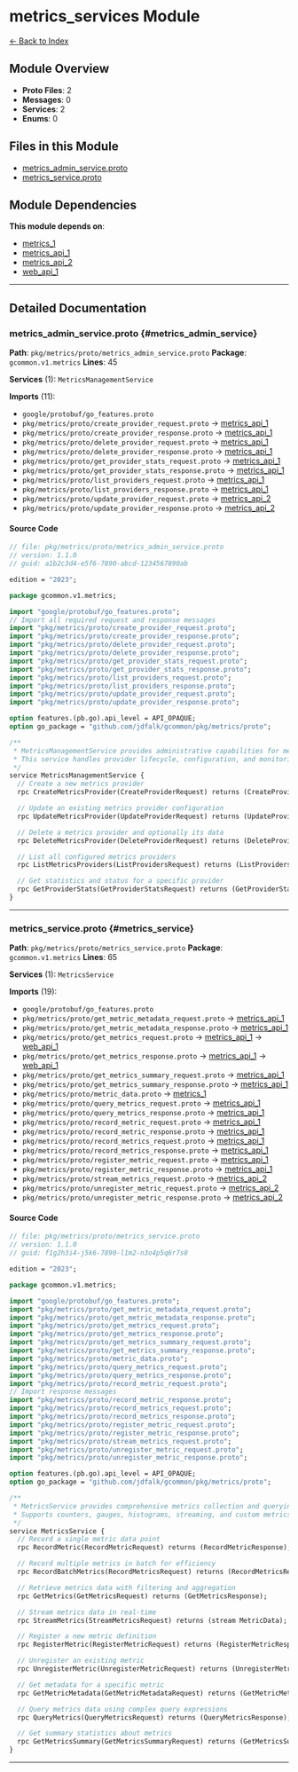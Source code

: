 # metrics_services Module

[← Back to Index](./index.md)

## Module Overview

- **Proto Files**: 2
- **Messages**: 0
- **Services**: 2
- **Enums**: 0

## Files in this Module

- [metrics_admin_service.proto](#metrics_admin_service)
- [metrics_service.proto](#metrics_service)

## Module Dependencies

**This module depends on**:

- [metrics_1](./metrics_1.md)
- [metrics_api_1](./metrics_api_1.md)
- [metrics_api_2](./metrics_api_2.md)
- [web_api_1](./web_api_1.md)

---

## Detailed Documentation

### metrics_admin_service.proto {#metrics_admin_service}

**Path**: `pkg/metrics/proto/metrics_admin_service.proto` **Package**: `gcommon.v1.metrics` **Lines**: 45

**Services** (1): `MetricsManagementService`

**Imports** (11):

- `google/protobuf/go_features.proto`
- `pkg/metrics/proto/create_provider_request.proto` → [metrics_api_1](./metrics_api_1.md#create_provider_request)
- `pkg/metrics/proto/create_provider_response.proto` → [metrics_api_1](./metrics_api_1.md#create_provider_response)
- `pkg/metrics/proto/delete_provider_request.proto` → [metrics_api_1](./metrics_api_1.md#delete_provider_request)
- `pkg/metrics/proto/delete_provider_response.proto` → [metrics_api_1](./metrics_api_1.md#delete_provider_response)
- `pkg/metrics/proto/get_provider_stats_request.proto` → [metrics_api_1](./metrics_api_1.md#get_provider_stats_request)
- `pkg/metrics/proto/get_provider_stats_response.proto` → [metrics_api_1](./metrics_api_1.md#get_provider_stats_response)
- `pkg/metrics/proto/list_providers_request.proto` → [metrics_api_1](./metrics_api_1.md#list_providers_request)
- `pkg/metrics/proto/list_providers_response.proto` → [metrics_api_1](./metrics_api_1.md#list_providers_response)
- `pkg/metrics/proto/update_provider_request.proto` → [metrics_api_2](./metrics_api_2.md#update_provider_request)
- `pkg/metrics/proto/update_provider_response.proto` → [metrics_api_2](./metrics_api_2.md#update_provider_response)

#### Source Code

```protobuf
// file: pkg/metrics/proto/metrics_admin_service.proto
// version: 1.1.0
// guid: a1b2c3d4-e5f6-7890-abcd-1234567890ab

edition = "2023";

package gcommon.v1.metrics;

import "google/protobuf/go_features.proto";
// Import all required request and response messages
import "pkg/metrics/proto/create_provider_request.proto";
import "pkg/metrics/proto/create_provider_response.proto";
import "pkg/metrics/proto/delete_provider_request.proto";
import "pkg/metrics/proto/delete_provider_response.proto";
import "pkg/metrics/proto/get_provider_stats_request.proto";
import "pkg/metrics/proto/get_provider_stats_response.proto";
import "pkg/metrics/proto/list_providers_request.proto";
import "pkg/metrics/proto/list_providers_response.proto";
import "pkg/metrics/proto/update_provider_request.proto";
import "pkg/metrics/proto/update_provider_response.proto";

option features.(pb.go).api_level = API_OPAQUE;
option go_package = "github.com/jdfalk/gcommon/pkg/metrics/proto";

/**
 * MetricsManagementService provides administrative capabilities for metrics providers.
 * This service handles provider lifecycle, configuration, and monitoring.
 */
service MetricsManagementService {
  // Create a new metrics provider
  rpc CreateMetricsProvider(CreateProviderRequest) returns (CreateProviderResponse);

  // Update an existing metrics provider configuration
  rpc UpdateMetricsProvider(UpdateProviderRequest) returns (UpdateProviderResponse);

  // Delete a metrics provider and optionally its data
  rpc DeleteMetricsProvider(DeleteProviderRequest) returns (DeleteProviderResponse);

  // List all configured metrics providers
  rpc ListMetricsProviders(ListProvidersRequest) returns (ListProvidersResponse);

  // Get statistics and status for a specific provider
  rpc GetProviderStats(GetProviderStatsRequest) returns (GetProviderStatsResponse);
}

```

---

### metrics_service.proto {#metrics_service}

**Path**: `pkg/metrics/proto/metrics_service.proto` **Package**: `gcommon.v1.metrics` **Lines**: 65

**Services** (1): `MetricsService`

**Imports** (19):

- `google/protobuf/go_features.proto`
- `pkg/metrics/proto/get_metric_metadata_request.proto` → [metrics_api_1](./metrics_api_1.md#get_metric_metadata_request)
- `pkg/metrics/proto/get_metric_metadata_response.proto` → [metrics_api_1](./metrics_api_1.md#get_metric_metadata_response)
- `pkg/metrics/proto/get_metrics_request.proto` → [metrics_api_1](./metrics_api_1.md#get_metrics_request) → [web_api_1](./web_api_1.md#get_metrics_request)
- `pkg/metrics/proto/get_metrics_response.proto` → [metrics_api_1](./metrics_api_1.md#get_metrics_response) → [web_api_1](./web_api_1.md#get_metrics_response)
- `pkg/metrics/proto/get_metrics_summary_request.proto` → [metrics_api_1](./metrics_api_1.md#get_metrics_summary_request)
- `pkg/metrics/proto/get_metrics_summary_response.proto` → [metrics_api_1](./metrics_api_1.md#get_metrics_summary_response)
- `pkg/metrics/proto/metric_data.proto` → [metrics_1](./metrics_1.md#metric_data)
- `pkg/metrics/proto/query_metrics_request.proto` → [metrics_api_1](./metrics_api_1.md#query_metrics_request)
- `pkg/metrics/proto/query_metrics_response.proto` → [metrics_api_1](./metrics_api_1.md#query_metrics_response)
- `pkg/metrics/proto/record_metric_request.proto` → [metrics_api_1](./metrics_api_1.md#record_metric_request)
- `pkg/metrics/proto/record_metric_response.proto` → [metrics_api_1](./metrics_api_1.md#record_metric_response)
- `pkg/metrics/proto/record_metrics_request.proto` → [metrics_api_1](./metrics_api_1.md#record_metrics_request)
- `pkg/metrics/proto/record_metrics_response.proto` → [metrics_api_1](./metrics_api_1.md#record_metrics_response)
- `pkg/metrics/proto/register_metric_request.proto` → [metrics_api_1](./metrics_api_1.md#register_metric_request)
- `pkg/metrics/proto/register_metric_response.proto` → [metrics_api_1](./metrics_api_1.md#register_metric_response)
- `pkg/metrics/proto/stream_metrics_request.proto` → [metrics_api_2](./metrics_api_2.md#stream_metrics_request)
- `pkg/metrics/proto/unregister_metric_request.proto` → [metrics_api_2](./metrics_api_2.md#unregister_metric_request)
- `pkg/metrics/proto/unregister_metric_response.proto` → [metrics_api_2](./metrics_api_2.md#unregister_metric_response)

#### Source Code

```protobuf
// file: pkg/metrics/proto/metrics_service.proto
// version: 1.1.0
// guid: f1g2h3i4-j5k6-7890-l1m2-n3o4p5q6r7s8

edition = "2023";

package gcommon.v1.metrics;

import "google/protobuf/go_features.proto";
import "pkg/metrics/proto/get_metric_metadata_request.proto";
import "pkg/metrics/proto/get_metric_metadata_response.proto";
import "pkg/metrics/proto/get_metrics_request.proto";
import "pkg/metrics/proto/get_metrics_response.proto";
import "pkg/metrics/proto/get_metrics_summary_request.proto";
import "pkg/metrics/proto/get_metrics_summary_response.proto";
import "pkg/metrics/proto/metric_data.proto";
import "pkg/metrics/proto/query_metrics_request.proto";
import "pkg/metrics/proto/query_metrics_response.proto";
import "pkg/metrics/proto/record_metric_request.proto";
// Import response messages
import "pkg/metrics/proto/record_metric_response.proto";
import "pkg/metrics/proto/record_metrics_request.proto";
import "pkg/metrics/proto/record_metrics_response.proto";
import "pkg/metrics/proto/register_metric_request.proto";
import "pkg/metrics/proto/register_metric_response.proto";
import "pkg/metrics/proto/stream_metrics_request.proto";
import "pkg/metrics/proto/unregister_metric_request.proto";
import "pkg/metrics/proto/unregister_metric_response.proto";

option features.(pb.go).api_level = API_OPAQUE;
option go_package = "github.com/jdfalk/gcommon/pkg/metrics/proto";

/**
 * MetricsService provides comprehensive metrics collection and querying capabilities.
 * Supports counters, gauges, histograms, streaming, and custom metrics aggregation.
 */
service MetricsService {
  // Record a single metric data point
  rpc RecordMetric(RecordMetricRequest) returns (RecordMetricResponse);

  // Record multiple metrics in batch for efficiency
  rpc RecordBatchMetrics(RecordMetricsRequest) returns (RecordMetricsResponse);

  // Retrieve metrics data with filtering and aggregation
  rpc GetMetrics(GetMetricsRequest) returns (GetMetricsResponse);

  // Stream metrics data in real-time
  rpc StreamMetrics(StreamMetricsRequest) returns (stream MetricData);

  // Register a new metric definition
  rpc RegisterMetric(RegisterMetricRequest) returns (RegisterMetricResponse);

  // Unregister an existing metric
  rpc UnregisterMetric(UnregisterMetricRequest) returns (UnregisterMetricResponse);

  // Get metadata for a specific metric
  rpc GetMetricMetadata(GetMetricMetadataRequest) returns (GetMetricMetadataResponse);

  // Query metrics data using complex query expressions
  rpc QueryMetrics(QueryMetricsRequest) returns (QueryMetricsResponse);

  // Get summary statistics about metrics
  rpc GetMetricsSummary(GetMetricsSummaryRequest) returns (GetMetricsSummaryResponse);
}

```

---
